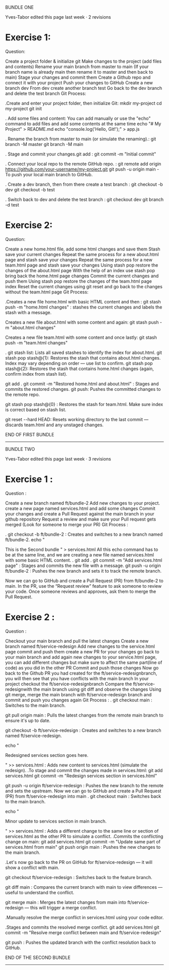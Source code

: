 BUNDLE ONE
 
Yves-Tabor edited this page last week · 2 revisions
# Exercise 1:
Question:

Create a project folder & initialize git
Make changes to the project (add files and contents)
Rename your main branch from master to main (If your branch name is already main then rename it to master and then back to main)
Stage your changes and commit them
Create a Github repo and connect it with your project
Push your changes to GitHub
Create a new branch dev
From dev create another branch test
Go back to the dev branch and delete the test branch
Git Process:

.Create and enter your project folder, then initialize Git: mkdir my-project cd my-project git init

. Add some files and content: You can add manually or use the "echo" command to add files and add some contents at the same time echo "# My Project" > README.md echo "console.log('Hello, Git!');" > app.js

. Rename the branch from master to main (or simulate the renaming).: git branch -M master git branch -M main

. Stage and commit your changes.git add : git commit -m "Initial commit"

. Connect your local repo to the remote GitHub repo. : git remote add origin https://github.com/your-username/my-project.git git push -u origin main - To push your local main branch to GitHub.

. Create a dev branch, then from there create a test branch : git checkout -b dev git checkout -b test

. Switch back to dev and delete the test branch : git checkout dev git branch -d test

# Exercise 2:
Question:

Create a new home.html file, add some html changes and save them
Stash save your current changes
Repeat the same process for a new about.html page and stash save your changes
Repeat the same process for a new team.html page and stash save your changes
Using stash pop restore the changes of the about.html page
With the help of an index use stash pop bring back the home.html page changes
Commit the current changes and push them
Using stash pop restore the changes of the team.html page index
Reset the current changes using git reset and go back to the changes without the team.html page
Git Process:

.Creates a new file home.html with basic HTML content and then : git stash push -m "home.html changes" : stashes the current changes and labels the stash with a message.

Creates a new file about.html with some content and again: git stash push -m "about.html changes"

Creates a new file team.html with some content and once lastly: git stash push -m "team.html changes"

. git stash list: Lists all saved stashes to identify the index for about.html. git stash pop stash@{1}: Restores the stash that contains about.html changes. Index may vary depending on order — use list to confirm. git stash pop stash@{2}: Restores the stash that contains home.html changes (again, confirm index from stash list).

git add . git commit -m "Restored home.html and about.html" : Stages and commits the restored changes. git push: Pushes the committed changes to the remote repo.

git stash pop stash@{0} : Restores the stash for team.html. Make sure index is correct based on stash list.

git reset --hard HEAD: Resets working directory to the last commit — discards team.html and any unstaged changes.

END OF FIRST BUNDLE

*************************************************************************************************************************************

BUNDLE TWO
 
Yves-Tabor edited this page last week · 3 revisions
# Exercise 1 :
Question :

Create a new branch named ft/bundle-2
Add new changes to your project. create a new page named services.html and add some changes
Commit your changes and create a Pull Request against the main branch in your github repository
Request a review and make sure your Pull request gets merged (Look for someone to merge your PR)
Git Process :

. git checkout -b ft/bundle-2 : Creates and switches to a new branch named ft/bundle-2. echo "

<title>Document</title>
This is the Second bundle
" > services.html All this echo command has to be at the same line, and we are creating a new file named services.html with some basic HTML content.
. git add . git commit -m "Add services.html page" : Stages and commits the new file with a message. git push -u origin ft/bundle-2 : Pushes the new branch and sets it to track the remote branch.

Now we can go to GitHub and create a Pull Request (PR) from ft/bundle-2 to main. In the PR, use the “Request review” feature to ask someone to review your code. Once someone reviews and approves, ask them to merge the Pull Request.

# Exercise 2 :
Question :

Checkout your main branch and pull the latest changes
Create a new branch named ft/service-redesign
Add new changes to the service.html page
commit and push them
create a new PR for your changes
go back to your main branch and add again new changes to your service.html page, you can add different changes but make sure to affect the same part(line of code) as you did in the other PR
Commit and push those changes
Now go back to the Github PR you had created for the ft/service-redesignbranch, you will then see that you have conflicts with the main branch
In your project checkout the ft/service-redesignbranch
Compare the ft/service-redesignwith the main branch using git diff and observe the changes
Using git merge, merge the main branch with ft/service-redesign branch and commit and push you changes again
Git Process : . git checkout main : Switches to the main branch.

git pull origin main : Pulls the latest changes from the remote main branch to ensure it's up to date.

git checkout -b ft/service-redesign : Creates and switches to a new branch named ft/service-redesign.

echo "

Redesigned services section goes here.

" >> services.html : Adds new content to services.html (simulate the redesign).
.To stage and commit the changes made in services.html: git add services.html git commit -m "Redesign services section in services.html"

git push -u origin ft/service-redesign : Pushes the new branch to the remote and sets the upstream. Now we can go to GitHub and create a Pull Request (PR) from ft/service-redesign into main . git checkout main : Switches back to the main branch.

echo "

Minor update to services section in main branch.

" >> services.html : Adds a different change to the same line or section of services.html as the other PR to simulate a conflict.
.Commits the conflicting change on main: git add services.html git commit -m "Update same part of services.html from main" git push origin main : Pushes the new changes to the main branch.

.Let's now go back to the PR on GitHub for ft/service-redesign — it will show a conflict with main.

git checkout ft/service-redesign : Switches back to the feature branch.

git diff main : Compares the current branch with main to view differences — useful to understand the conflict.

git merge main : Merges the latest changes from main into ft/service-redesign — this will trigger a merge conflict.

.Manually resolve the merge conflict in services.html using your code editor.

.Stages and commits the resolved merge conflict. git add services.html git commit -m "Resolve merge conflict between main and ft/service-redesign"

git push : Pushes the updated branch with the conflict resolution back to GitHub.

END OF THE SECOND BUNDLE


***************************************************************************************************************************************

